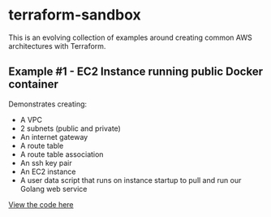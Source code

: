 # terraform-sandbox
This is an evolving collection of examples around creating common AWS architectures with Terraform. 

## Example #1 - EC2 Instance running public Docker container

Demonstrates creating: 

* A VPC
* 2 subnets (public and private)
* An internet gateway
* A route table 
* A route table association 
* An ssh key pair 
* An EC2 instance
* A user data script that runs on instance startup to pull and run our Golang web service

[View the code here](./ec2-database)


